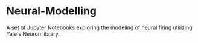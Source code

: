 # Neural-Modelling
A set of Jupyter Notebooks exploring the modeling of neural firing utilizing Yale's Neuron library.

